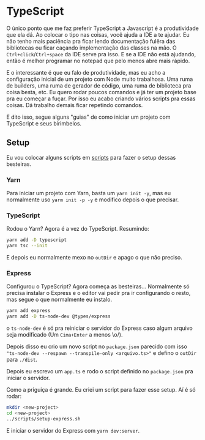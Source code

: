 # TypeScript

O único ponto que me faz preferir TypeScript a Javascript é a produtividade que
ela dá. Ao colocar o tipo nas coisas, você ajuda a IDE a te ajudar. Eu não
tenho mais paciência pra ficar lendo documentação fulêra das bibliotecas ou
ficar caçando implementação das classes na mão. O `Ctrl+click`/`Ctrl+space` da
IDE serve pra isso. E se a IDE não está ajudando, então é melhor programar no
notepad que pelo menos abre mais rápido.

E o interessante é que eu falo de produtividade, mas eu acho a configuração
inicial de um projeto com Node muito trabalhosa. Uma ruma de builders, uma ruma
de gerador de código, uma ruma de biblioteca pra coisa besta, etc. Eu quero
rodar poucos comandos e já ter um projeto base pra eu começar a fuçar. Por isso
eu acabo criando vários scripts pra essas coisas. Dá trabalho demais ficar
repetindo comandos.

E dito isso, segue alguns "guias" de como iniciar um projeto com TypeScript e
seus birimbelos.

## Setup

Eu vou colocar alguns scripts em [scripts](scripts) para fazer o setup dessas
besteiras.

### Yarn

Para iniciar um projeto com Yarn, basta um `yarn init -y`, mas eu normalmente
uso `yarm init -p -y` e modifico depois o que precisar.

### TypeScript

Rodou o Yarn? Agora é a vez do TypeScript. Resumindo:

```sh
yarn add -D typescript
yarn tsc --init
```

E depois eu normalmente mexo no `outDir` e apago o que não preciso.

### Express

Configurou o TypeScript? Agora começa as besteiras...
Normalmente só precisa instalar o Express e o editor vai pedir pra ir
configurando o resto, mas segue o que normalmente eu instalo.

```sh
yarn add express
yarn add -D ts-node-dev @types/express
```

o `ts-node-dev` é só pra reiniciar o servidor do Express caso algum arquivo
seja modificado (Um `Cima+Enter` a menos \o/).

Depois disso eu crio um novo script no `package.json` parecido com isso
`"ts-node-dev --respawn --transpile-only <arquivo.ts>"` e defino o `outDir`
para `./dist`.

Depois eu escrevo um `app.ts` e rodo o script definido no `package.json` pra
iniciar o servidor.

Como a priguiça é grande. Eu criei um script para fazer esse setup. Aí é só
rodar:

```sh
mkdir <new-project>
cd <new-project>
../scripts/setup-express.sh
```

E iniciar o servidor do Express com `yarn dev:server`.
